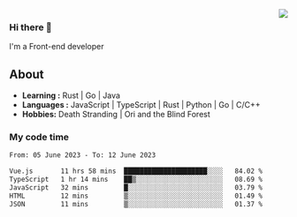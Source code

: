 <img align='right' src="https://github-readme-stats.vercel.app/api?username=strugglebak&show_icons=true">

### Hi there 👋

I'm a Front-end developer

## About

-  **Learning :** Rust | Go | Java
-  **Languages :** JavaScript | TypeScript | Rust | Python | Go | C/C++
-  **Hobbies:** Death Stranding | Ori and the Blind Forest

### My code time

<!--START_SECTION:waka-->

```txt
From: 05 June 2023 - To: 12 June 2023

Vue.js       11 hrs 58 mins  █████████████████████░░░░   84.02 %
TypeScript   1 hr 14 mins    ██▒░░░░░░░░░░░░░░░░░░░░░░   08.69 %
JavaScript   32 mins         █░░░░░░░░░░░░░░░░░░░░░░░░   03.79 %
HTML         12 mins         ▒░░░░░░░░░░░░░░░░░░░░░░░░   01.49 %
JSON         11 mins         ▒░░░░░░░░░░░░░░░░░░░░░░░░   01.37 %
```

<!--END_SECTION:waka-->
